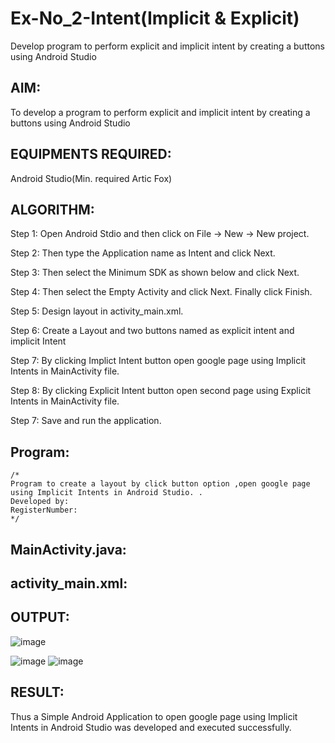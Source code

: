 # Ex-No_2-Intent(Implicit & Explicit)

Develop program to perform explicit and implicit intent by creating a buttons using Android Studio

## AIM:
To develop a program to perform explicit and implicit intent by creating a buttons using Android Studio

## EQUIPMENTS REQUIRED:

Android Studio(Min. required Artic Fox)


## ALGORITHM:
Step 1: Open Android Stdio and then click on File -> New -> New project.

Step 2: Then type the Application name as Intent and click Next.

Step 3: Then select the Minimum SDK as shown below and click Next.

Step 4: Then select the Empty Activity and click Next. Finally click Finish.

Step 5: Design layout in activity_main.xml.

Step 6: Create a Layout and two buttons named as explicit intent and implicit Intent 

Step 7: By clicking Implict Intent button open google page using Implicit Intents in MainActivity file.

Step 8: By clicking Explicit Intent button open second page using Explicit Intents in MainActivity file.

Step 7: Save and run the application.


## Program:
 ```
/*
Program to create a layout by click button option ,open google page using Implicit Intents in Android Studio. .
Developed by: 
RegisterNumber:  
*/
```

## MainActivity.java:





## activity_main.xml:

## OUTPUT:
![image](https://github.com/praveenst13/INTENT_GIT/assets/118787793/2c17323b-8881-4074-becb-395d9b4017e1)

![image](https://github.com/praveenst13/INTENT_GIT/assets/118787793/1af759b4-575a-4074-bc6a-c594a817aeed)
![image](https://github.com/praveenst13/INTENT_GIT/assets/118787793/878936e1-8d76-4da2-a705-6a27034d3cb6)



## RESULT:
Thus a Simple Android Application to open google page using Implicit Intents in Android Studio was developed and executed successfully.
